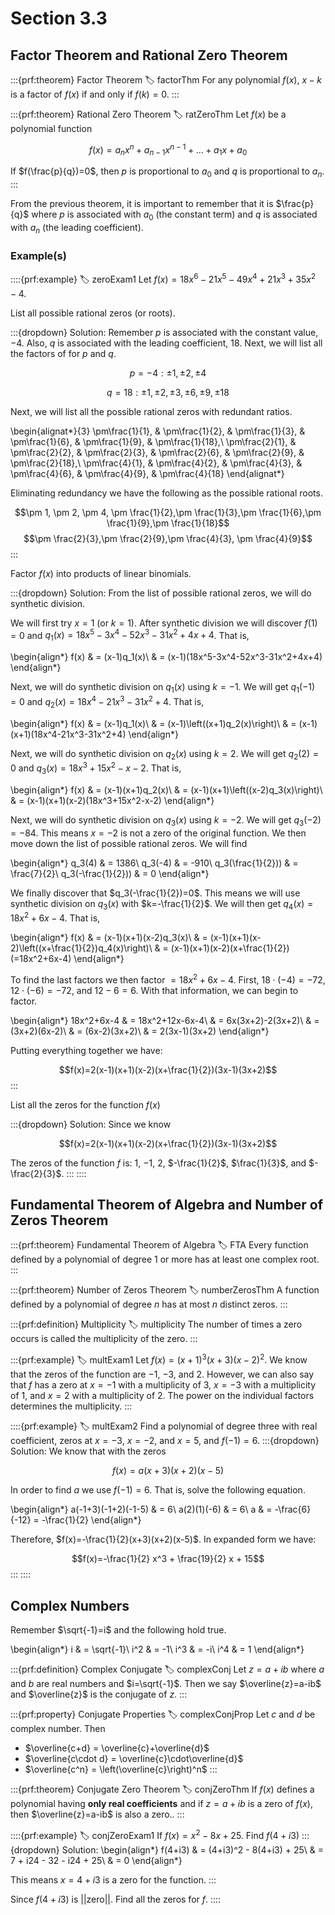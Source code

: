 # Section 3.3

## Factor Theorem and Rational Zero Theorem
:::{prf:theorem} Factor Theorem
:label: factorThm
For any polynomial $f(x)$, $x-k$ is a factor of $f(x)$ if and only if $f(k)=0$.
:::

:::{prf:theorem} Rational Zero Theorem
:label: ratZeroThm
Let $f(x)$ be a polynomial function

$$f(x)=a_nx^n+a_{n-1}x^{n-1}+\dots +a_1x+a_0$$

If $f(\frac{p}{q})=0$, then $p$ is proportional to $a_0$ and $q$ is proportional to $a_n$.
:::

From the previous theorem, it is important to remember that it is $\frac{p}{q}$ where $p$ is associated with $a_0$ (the constant term) and $q$ is associated with $a_n$ (the leading coefficient).

### Example(s)

::::{prf:example}
:label: zeroExam1
Let $f(x)=18x^6-21x^5-49x^4+21x^3+35x^2-4$. 

List all possible rational zeros (or roots).

:::{dropdown} Solution:
Remember $p$ is associated with the constant value, $-4$. Also, $q$ is associated with the leading coefficient, $18$. Next, we will list all the factors of for $p$ and $q$.

$$p=-4:\pm 1, \pm 2, \pm 4$$

$$q=18: \pm 1, \pm 2, \pm 3, \pm 6, \pm 9, \pm 18$$

Next, we will list all the possible rational zeros with redundant ratios.

\begin{alignat*}{3}
\pm\frac{1}{1}, & \pm\frac{1}{2}, & \pm\frac{1}{3}, & \pm\frac{1}{6}, & \pm\frac{1}{9}, & \pm\frac{1}{18},\\
\pm\frac{2}{1}, & \pm\frac{2}{2}, & \pm\frac{2}{3}, & \pm\frac{2}{6}, & \pm\frac{2}{9}, & \pm\frac{2}{18},\\
\pm\frac{4}{1}, & \pm\frac{4}{2}, & \pm\frac{4}{3}, & \pm\frac{4}{6}, & \pm\frac{4}{9}, & \pm\frac{4}{18}
\end{alignat*}

Eliminating redundancy we have the following as the possible rational roots.

$$\pm 1, \pm 2, \pm 4, \pm \frac{1}{2},\pm \frac{1}{3},\pm \frac{1}{6},\pm \frac{1}{9},\pm \frac{1}{18}$$
$$\pm \frac{2}{3},\pm \frac{2}{9},\pm \frac{4}{3}, \pm \frac{4}{9}$$
:::

Factor $f(x)$ into products of linear binomials.

:::{dropdown} Solution:
From the list of possible rational zeros, we will do synthetic division.

We will first try $x=1$ (or $k=1$). After synthetic division we will discover $f(1)=0$ and $q_1(x)=18x^5-3x^4-52x^3-31x^2+4x+4$. That is,

\begin{align*}
    f(x) & = (x-1)q_1(x)\\
    & = (x-1)(18x^5-3x^4-52x^3-31x^2+4x+4)
\end{align*}

Next, we will do synthetic division on $q_1(x)$ using $k=-1$. We will get $q_1(-1)=0$ and $q_2(x)=18x^4-21x^3-31x^2+4$. That is,

\begin{align*}
    f(x) & = (x-1)q_1(x)\\
    & = (x-1)\left((x+1)q_2(x)\right)\\
    & = (x-1)(x+1)(18x^4-21x^3-31x^2+4)
\end{align*}

Next, we will do synthetic division on $q_2(x)$ using $k=2$. We will get $q_2(2)=0$ and $q_3(x)=18x^3+15x^2-x-2$. That is,

\begin{align*}
    f(x) & = (x-1)(x+1)q_2(x)\\
    & = (x-1)(x+1)\left((x-2)q_3(x)\right)\\
    & = (x-1)(x+1)(x-2)(18x^3+15x^2-x-2)
\end{align*}

Next, we will do synthetic division on $q_3(x)$ using $k=-2$. We will get $q_3(-2)=-84$. This means $x=-2$ is not a zero of the original function. We then move down the list of possible rational zeros. We will find

\begin{align*}
    q_3(4) & = 1386\\
    q_3(-4) & = -910\\
    q_3(\frac{1}{2})) & = \frac{7}{2}\\
    q_3(-\frac{1}{2})) & = 0
\end{align*}

We finally discover that $q_3(-\frac{1}{2})=0$. This means we will use synthetic division on $q_3(x)$ with $k=-\frac{1}{2}$. We will then get $q_4(x)=18x^2+6x-4$. That is,

\begin{align*}
    f(x) & = (x-1)(x+1)(x-2)q_3(x)\\
    & = (x-1)(x+1)(x-2)\left((x+\frac{1}{2})q_4(x)\right)\\
    & = (x-1)(x+1)(x-2)(x+\frac{1}{2})(=18x^2+6x-4)
\end{align*}

To find the last factors we then factor $=18x^2+6x-4$. First, $18\cdot(-4)=-72$, $12\cdot (-6)=-72$, and $12-6=6$. With that information, we can begin to factor.

\begin{align*}
    18x^2+6x-4 & = 18x^2+12x-6x-4\\
    & = 6x(3x+2)-2(3x+2)\\
    & = (3x+2)(6x-2)\\
    & = (6x-2)(3x+2)\\
    & = 2(3x-1)(3x+2)
\end{align*}

Putting everything together we have:

$$f(x)=2(x-1)(x+1)(x-2)(x+\frac{1}{2})(3x-1)(3x+2)$$
:::

List all the zeros for the function $f(x)$

:::{dropdown} Solution:
Since we know

$$f(x)=2(x-1)(x+1)(x-2)(x+\frac{1}{2})(3x-1)(3x+2)$$

The zeros of the function $f$ is: $1$, $-1$, $2$, $-\frac{1}{2}$, $\frac{1}{3}$, and $-\frac{2}{3}$.
:::
::::

## Fundamental Theorem of Algebra and Number of Zeros Theorem

:::{prf:theorem} Fundamental Theorem of Algebra
:label: FTA
Every function defined by a polynomial of degree 1 or more has at least one complex root.
:::

:::{prf:theorem} Number of Zeros Theorem
:label: numberZerosThm
A function defined by a polynomial of degree $n$ has at most $n$ distinct zeros.
:::

:::{prf:definition} Multiplicity
:label: multiplicity
The number of times a zero occurs is called the multiplicity of the zero.
:::

:::{prf:example}
:label: multExam1
Let $f(x)=(x+1)^3(x+3)(x-2)^2$. We know that the zeros of the function are $-1$, $-3$, and $2$. However, we can also say that $f$ has a zero at $x=-1$ with a multiplicity of $3$, $x=-3$ with a multiplicity of $1$, and $x=2$ with a multiplicity of $2$. The power on the individual factors determines the multiplicity.
:::

::::{prf:example}
:label: multExam2
Find a polynomial of degree three with real coefficient, zeros at $x=-3$, $x=-2$, and $x=5$, and $f(-1)=6$.
:::{dropdown} Solution:
We know that with the zeros 

$$f(x)=a(x+3)(x+2)(x-5)$$

In order to find $a$ we use $f(-1)=6$. That is, solve the following equation.

\begin{align*}
    a(-1+3)(-1+2)(-1-5) & = 6\\
    a(2)(1)(-6) & = 6\\
    a & = -\frac{6}{-12} = -\frac{1}{2}
\end{align*}

Therefore, $f(x)=-\frac{1}{2}(x+3)(x+2)(x-5)$. In expanded form we have:

$$f(x)=-\frac{1}{2} x^3 + \frac{19}{2} x + 15$$
:::
::::

## Complex Numbers

Remember $\sqrt{-1}=i$ and the following hold true.

\begin{align*}
    i & = \sqrt{-1}\\
    i^2 & = -1\\
    i^3 & = -i\\
    i^4 & = 1
\end{align*}

:::{prf:definition} Complex Conjugate
:label: complexConj
Let $z=a+ib$ where $a$ and $b$ are real numbers and $i=\sqrt{-1}$. Then we say $\overline{z}=a-ib$ and $\overline{z}$ is the conjugate of $z$.
:::

:::{prf:property} Conjugate Properties
:label: complexConjProp
Let $c$ and $d$ be complex number. Then
* $\overline{c+d} = \overline{c}+\overline{d}$
* $\overline{c\cdot d} = \overline{c}\cdot\overline{d}$
* $\overline{c^n} = \left(\overline{c}\right)^n$
:::

:::{prf:theorem} Conjugate Zero Theorem
:label: conjZeroThm
If $f(x)$ defines a polynomial having **only real coefficients** and if $z=a+ib$ is a zero of $f(x)$, then $\overline{z}=a-ib$ is also a zero..
:::

::::{prf:example}
:label: conjZeroExam1
If $f(x)=x^2-8x+25$. Find $f(4+i3)$
:::{dropdown} Solution:
\begin{align*}
    f(4+i3) & = (4+i3)^2 - 8(4+i3) + 25\\
    & = 7 + i24 - 32 - i24 + 25\\
    & = 0
\end{align*}

This means $x=4+i3$ is a zero for the function.
:::

Since $f(4+i3)$ is ||zero||. Find all the zeros for $f$.
::::

